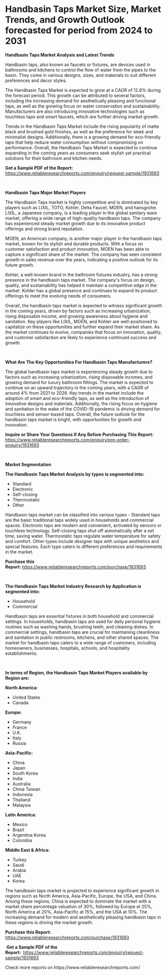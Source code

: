 <p><h1>Handbasin Taps Market Size, Market Trends, and Growth Outlook forecasted for period from 2024 to 2031</h1></p><p><strong>Handbasin Taps Market Analysis and Latest Trends</strong></p>
<p><p>Handbasin taps, also known as faucets or fixtures, are devices used in bathrooms and kitchens to control the flow of water from the pipes to the basin. They come in various designs, sizes, and materials to suit different preferences and decor styles.</p><p>The Handbasin Taps Market is expected to grow at a CAGR of 12.8% during the forecast period. This growth can be attributed to several factors, including the increasing demand for aesthetically pleasing and functional taps, as well as the growing focus on water conservation and sustainability. Manufacturers are also introducing innovative technologies such as touchless taps and smart faucets, which are further driving market growth.</p><p>Trends in the Handbasin Taps Market include the rising popularity of matte black and brushed gold finishes, as well as the preference for sleek and minimalist designs. Additionally, there is a growing demand for eco-friendly taps that help reduce water consumption without compromising on performance. Overall, the Handbasin Taps Market is expected to continue expanding in the coming years as consumers seek stylish yet practical solutions for their bathroom and kitchen needs.</p></p>
<p><strong>Get a Sample PDF of the Report:&nbsp;</strong> <a href="https://www.reliableresearchreports.com/enquiry/request-sample/1931693">https://www.reliableresearchreports.com/enquiry/request-sample/1931693</a></p>
<p>&nbsp;</p>
<p><strong>Handbasin Taps Major Market Players</strong></p>
<p><p>The Handbasin Taps market is highly competitive and is dominated by key players such as LIXIL, TOTO, Kohler, Delta Faucet, MOEN, and hansgrohe. LIXIL, a Japanese company, is a leading player in the global sanitary ware market, offering a wide range of high-quality handbasin taps. The company has experienced steady market growth due to its innovative product offerings and strong brand reputation.</p><p>MOEN, an American company, is another major player in the handbasin taps market, known for its stylish and durable products. With a focus on customer satisfaction and product innovation, MOEN has been able to capture a significant share of the market. The company has seen consistent growth in sales revenue over the years, indicating a positive outlook for its future growth.</p><p>Kohler, a well-known brand in the bathroom fixtures industry, has a strong presence in the handbasin taps market. The company's focus on design, quality, and sustainability has helped it maintain a competitive edge in the market. Kohler has a global presence and continues to expand its product offerings to meet the evolving needs of consumers.</p><p>Overall, the handbasin taps market is expected to witness significant growth in the coming years, driven by factors such as increasing urbanization, rising disposable income, and growing awareness about hygiene and sanitation. Key players like LIXIL, MOEN, and Kohler are well-positioned to capitalize on these opportunities and further expand their market share. As the market continues to evolve, companies that focus on innovation, quality, and customer satisfaction are likely to experience continued success and growth.</p></p>
<p>&nbsp;</p>
<p><strong>What Are The Key Opportunities For Handbasin Taps Manufacturers?</strong></p>
<p><p>The global handbasin taps market is experiencing steady growth due to factors such as increasing urbanization, rising disposable incomes, and growing demand for luxury bathroom fittings. The market is expected to continue on an upward trajectory in the coming years, with a CAGR of around 4% from 2021 to 2026. Key trends in the market include the adoption of smart and eco-friendly taps, as well as the introduction of innovative designs and materials. Additionally, the rising focus on hygiene and sanitation in the wake of the COVID-19 pandemic is driving demand for touchless and sensor-based taps. Overall, the future outlook for the handbasin taps market is bright, with opportunities for growth and innovation.</p></p>
<p><strong>Inquire or Share Your Questions If Any Before Purchasing This Report:</strong> <a href="https://www.reliableresearchreports.com/enquiry/pre-order-enquiry/1931693">https://www.reliableresearchreports.com/enquiry/pre-order-enquiry/1931693</a></p>
<p>&nbsp;</p>
<p><strong>Market Segmentation</strong></p>
<p><strong>The Handbasin Taps Market Analysis by types is segmented into:</strong></p>
<p><ul><li>Standard</li><li>Electronic</li><li>Self-closing</li><li>Thermostatic</li><li>Other</li></ul></p>
<p><p>Handbasin taps market can be classified into various types - Standard taps are the basic traditional taps widely used in households and commercial spaces. Electronic taps are modern and convenient, activated by sensors or touchless technology. Self-closing taps shut off automatically after a set time, saving water. Thermostatic taps regulate water temperature for safety and comfort. Other types include designer taps with unique aesthetics and special features. Each type caters to different preferences and requirements in the market.</p></p>
<p><strong>Purchase this Report:&nbsp;</strong><a href="https://www.reliableresearchreports.com/purchase/1931693">https://www.reliableresearchreports.com/purchase/1931693</a></p>
<p>&nbsp;</p>
<p><strong>The Handbasin Taps Market Industry Research by Application is segmented into:</strong></p>
<p><ul><li>Household</li><li>Commercial</li></ul></p>
<p><p>Handbasin taps are essential fixtures in both household and commercial settings. In households, handbasin taps are used for daily personal hygiene routines such as washing hands, brushing teeth, and cleaning dishes. In commercial settings, handbasin taps are crucial for maintaining cleanliness and sanitation in public restrooms, kitchens, and other shared spaces. The market for handbasin taps caters to a wide range of customers, including homeowners, businesses, hospitals, schools, and hospitality establishments.</p></p>
<p>&nbsp;</p>
<p><strong>In terms of Region, the Handbasin Taps Market Players available by Region are:</strong></p>
<p>
    <p> <strong> North America: </strong>
        <ul>
            <li>United States</li>
            <li>Canada</li>
        </ul>
        </p> 
    <p> <strong> Europe: </strong>
        <ul>
            <li>Germany</li>
            <li>France</li>
            <li>U.K.</li>
            <li>Italy</li>
            <li>Russia</li>
        </ul>
        </p> 
    <p> <strong> Asia-Pacific: </strong>
        <ul>
            <li>China</li>
            <li>Japan</li>
            <li>South Korea</li>
            <li>India</li>
            <li>Australia</li>
            <li>China Taiwan</li>
            <li>Indonesia</li>
            <li>Thailand</li>
            <li>Malaysia</li>
        </ul>
        </p> 
    <p> <strong> Latin America: </strong>
        <ul>
            <li>Mexico</li>
            <li>Brazil</li>
            <li>Argentina Korea</li>
            <li>Colombia</li>
        </ul>
        </p> 
    <p> <strong> Middle East & Africa: </strong>
        <ul>
            <li>Turkey</li>
            <li>Saudi</li>
            <li>Arabia</li>
            <li>UAE</li>
            <li>Korea</li>
        </ul>
    </p>
    </p>
<p><p>The handbasin taps market is projected to experience significant growth in regions such as North America, Asia-Pacific, Europe, the USA, and China. Among these regions, China is expected to dominate the market with a market share percentage valuation of 30%, followed by Europe at 25%, North America at 20%, Asia-Pacific at 15%, and the USA at 10%. The increasing demand for modern and aesthetically pleasing handbasin taps in these regions is driving the market growth.</p></p>
<p><strong>Purchase this Report: </strong><a href="https://www.reliableresearchreports.com/purchase/1931693">https://www.reliableresearchreports.com/purchase/1931693</a></p>
<p>&nbsp;<strong>Get a Sample PDF of the Report:&nbsp;&nbsp;</strong><a href="https://www.reliableresearchreports.com/enquiry/request-sample/1931693">https://www.reliableresearchreports.com/enquiry/request-sample/1931693</a></p>
<p><strong></strong></p>
<p>Check more reports on https://www.reliableresearchreports.com/</p>